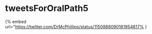 # tweetsForOralPath5

{% embed url="https://twitter.com/DrMcPhillips/status/1150888090161954817% }

